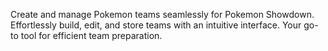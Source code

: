 Create and manage Pokemon teams seamlessly for Pokemon Showdown. Effortlessly build, edit, and store teams with an intuitive interface. Your go-to tool for efficient team preparation.
